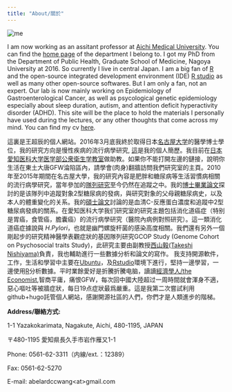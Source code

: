 ```yaml
---
title: "About/關於"
---
```


![me](/image/bg.jpg)

I am now working as an assitant professor at [Aichi Medical University](http://www.aichi-med-u.ac.jp/). You can find the [home page](https://sites.google.com/site/aichimeduniv/home) of the department I belong to. I got my PhD from the Department of Public Health, Graduate School of Medicine, Nagoya University at 2016. So currently I live in central Japan. I am a big fan of [R](https://www.r-project.org/) and the open-source integrated development environment (IDE) [R studio](https://www.rstudio.com/) as well as many other open-source softwares. But I am only a fan, not an expert. Our lab is now mainly working on Epidemiology of Gastroenterological Cancer, as well as psycological genetic epidemiology especially about sleep duration, autism, and attention deficit hyperactivity disorder (ADHD). This site will be the place to hold the materials I personally have used during the lectures, or any other thoughts that come across my mind. You can find my cv [here](http://winterwang.github.io/files/cv.pdf).



這裏是王超辰的個人網站。2016年3月底我終於取得日本[名古屋大学](http://www.med.nagoya-u.ac.jp/medical/)的醫學博士學位，我的研究方向是慢性疾病的流行病學研究, [這](http://winterwang.github.io/files/cv.pdf)是我的個人簡歷。我目前在[日本愛知医科大学医学部公衆衛生学教室](https://sites.google.com/site/aichimeduniv/home)做助教。如果你不能打開左邊的鏈接，說明你生活在東土大唐GFW淪陷區內，請學會(肉身)翻牆訪問我們研究室的主頁。2010年至2015年期間在名古屋大學，我的研究內容是肥胖和糖尿病等生活習慣病相關的流行病學研究，當年參加的[隊列研究](http://koei-nagoya.blogspot.jp/)至今仍然在追蹤之中。我的[博士畢業論文](http://www.sciencedirect.com/science/article/pii/S0091743515002376)探討的是该隊列中追蹤對象2型糖尿病的發病，與研究對象的父母親糖尿病史，以及本人的體重變化的关系。我的[碩士論文](http://onlinelibrary.wiley.com/doi/10.1002/dmrr.2406/abstract;jsessionid=DB436E7BB3CAA80200D760D7C72095D8.f04t02)討論的是血清C-反應蛋白濃度和追蹤中2型糖尿病發病的關系。在愛知医科大学我们研究室的研究主題包括消化道癌症（特别是胃癌，食管癌，膽囊癌）的流行病學研究（醫院內病例對照研究）。這一類消化道癌症據說與 <em>H.Pylori</em>，也就是幽門螺旋杆菌的感染高度相關。我們還有另外一個剛起步的研究精神醫學表觀症狀的基因隊列研究GCOP Study (Genome Cohort on Psychosocial traits Study)，此研究主要由副教授[西山毅(Takeshi Nishiyama)](https://sites.google.com/site/myintroducing/home)負責，我也輔助進行一些數據分析和論文的寫作。
我支持開源軟件，工作，生活和學習中主要在[Ubuntu](https://www.ubuntu.com/)，及[Rstudio](https://www.rstudio.com/)環境下進行，堅持一邊學習，一邊使用[R](https://www.r-project.org/)分析數據。平时業餘愛好是折騰折騰电脑，讀讀[經濟學人/the Economist](http://www.economist.com/),智商平庸，痛恨GFW，每次回中國大陸超过一周時間就會渾身不適，惡心嘔吐等被牆症狀，每日19点症狀最爲嚴重。這是我第二次嘗試利用github+hugo託管個人網站，感謝開源社區的人們，你們才是人類進步的階梯。


**Address/聯絡方式:**

1-1 Yazakokarimata, Nagakute, Aichi, 480-1195, JAPAN

〒480-1195 愛知県長久手市岩作雁又1-1

Phone:	0561-62-3311（内線/ext.：12389）

Fax:	  0561-62-5270

E-mail:	abelardccwang\<at\>gmail.com
